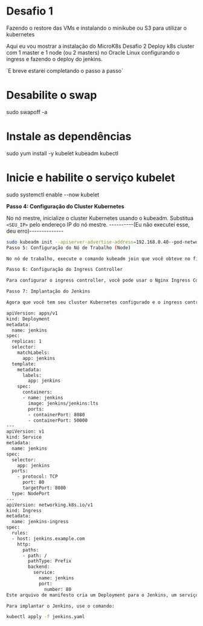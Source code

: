 # Desafio 1
Fazendo o restore das VMs e instalando o minikube ou S3 para utilizar o kubernetes

Aqui eu vou mostrar a instalação do MicroK8s
Desafio 2
Deploy k8s cluster com 1 master e 1 node (ou 2 masters) no Oracle Linux configurando o ingress e fazendo o deploy do jenkins.

´E breve estarei completando o passo a passo´

# Desabilite o swap
sudo swapoff -a

# Instale as dependências
sudo yum install -y kubelet kubeadm kubectl

# Inicie e habilite o serviço kubelet
sudo systemctl enable --now kubelet

**Passo 4: Configuração do Cluster Kubernetes**

No nó mestre, inicialize o cluster Kubernetes usando o kubeadm. Substitua `<SEU_IP>` pelo endereço IP do nó mestre.
----------(Eu não executei esse, deu erro)--------------
```bash
sudo kubeadm init --apiserver-advertise-address=192.168.0.40--pod-network-cidr=10.244.0.0/16
Passo 5: Configuração do Nó de Trabalho (Node)

No nó de trabalho, execute o comando kubeadm join que você obteve no final do passo 4.

Passo 6: Configuração do Ingress Controller

Para configurar o ingress controller, você pode usar o Nginx Ingress Controller. Siga as instruções do GitHub para instalar o controlador de ingresso Nginx: https://kubernetes.github.io/ingress-nginx/deploy/

Passo 7: Implantação do Jenkins

Agora que você tem seu cluster Kubernetes configurado e o ingress controller funcionando, você pode implantar o Jenkins usando um arquivo de manifesto YAML. Crie um arquivo chamado jenkins.yaml com o seguinte conteúdo:

apiVersion: apps/v1
kind: Deployment
metadata:
  name: jenkins
spec:
  replicas: 1
  selector:
    matchLabels:
      app: jenkins
  template:
    metadata:
      labels:
        app: jenkins
    spec:
      containers:
      - name: jenkins
        image: jenkins/jenkins:lts
        ports:
        - containerPort: 8080
        - containerPort: 50000
---
apiVersion: v1
kind: Service
metadata:
  name: jenkins
spec:
  selector:
    app: jenkins
  ports:
    - protocol: TCP
      port: 80
      targetPort: 8080
  type: NodePort
---
apiVersion: networking.k8s.io/v1
kind: Ingress
metadata:
  name: jenkins-ingress
spec:
  rules:
  - host: jenkins.example.com
    http:
      paths:
      - path: /
        pathType: Prefix
        backend:
          service:
            name: jenkins
            port:
              number: 80
Este arquivo de manifesto cria um Deployment para o Jenkins, um serviço NodePort e um ingress para rotear o tráfego para o Jenkins. Certifique-se de substituir jenkins.example.com pelo seu domínio ou endereço IP.

Para implantar o Jenkins, use o comando:

kubectl apply -f jenkins.yaml
